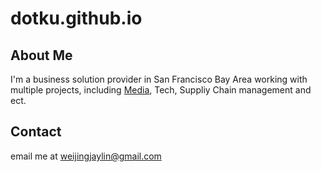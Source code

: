 # dotku.github.io

## About Me

I'm a business solution provider in San Francisco Bay Area working with multiple projects, 
including [Media](/marketing), Tech, Suppliy Chain management and ect.

## Contact

email me at [weijingjaylin@gmail.com](mailto:weijingjaylin@gmail.com)
